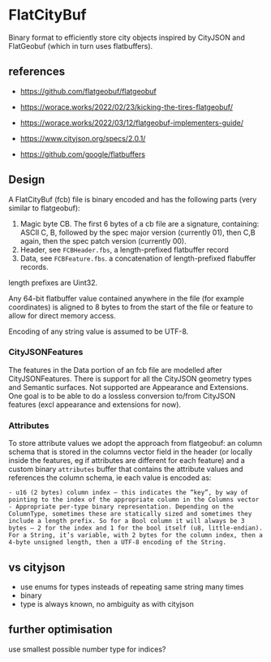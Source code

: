 # FlatCityBuf

Binary format to efficiently store city objects inspired by CityJSON and FlatGeobuf (which in turn uses flatbuffers).

## references

- https://github.com/flatgeobuf/flatgeobuf
- https://worace.works/2022/02/23/kicking-the-tires-flatgeobuf/
- https://worace.works/2022/03/12/flatgeobuf-implementers-guide/

- https://www.cityjson.org/specs/2.0.1/

- https://github.com/google/flatbuffers

## Design
A FlatCityBuf (fcb) file is binary encoded and has the following parts (very similar to flatgeobuf):

1. Magic byte CB. The first 6 bytes of a cb file are a signature, containing: ASCII C, B, followed by the spec major version (currently 01), then C,B again, then the spec patch version (currently 00).
2. Header, see `FCBHeader.fbs`, a length-prefixed flatbuffer record
3. Data, see `FCBFeature.fbs`. a concatenation of length-prefixed flabuffer records.

length prefixes are Uint32.

Any 64-bit flatbuffer value contained anywhere in the file (for example coordinates) is aligned to 8 bytes to from the start of the file or feature to allow for direct memory access.

Encoding of any string value is assumed to be UTF-8.

### CityJSONFeatures
The features in the Data portion of an fcb file are modelled after CityJSONFeatures. There is support for all the CityJSON geometry types and Semantic surfaces. Not supported are Appearance and Extensions. One goal is to be able to do a lossless conversion to/from CityJSON features (excl appearance and extensions for now).

### Attributes
To store attribute values we adopt the approach from flatgeobuf: an column schema that is stored in the columns vector field in the header (or locally inside the features, eg if  attributes are different for each feature) and a custom binary `attributes` buffer that contains the attribute values and references the column schema, ie each value is encoded as:
```
- u16 (2 bytes) column index — this indicates the “key”, by way of pointing to the index of the appropriate column in the Columns vector
- Appropriate per-type binary representation. Depending on the ColumnType, sometimes these are statically sized and sometimes they include a length prefix. So for a Bool column it will always be 3 bytes — 2 for the index and 1 for the bool itself (u8, little-endian). For a String, it’s variable, with 2 bytes for the column index, then a 4-byte unsigned length, then a UTF-8 encoding of the String.
```

## vs cityjson
- use enums for types insteads of repeating same string many times
- binary
- type is always known, no ambiguity as with cityjson

## further optimisation
use smallest possible number type for indices?